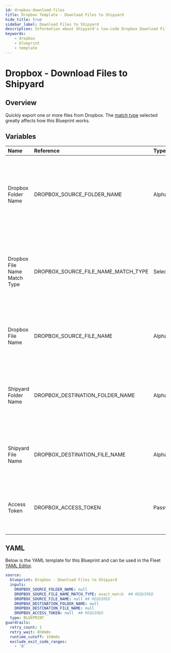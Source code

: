 ```yaml
---
id: dropbox-download-files
title: Dropbox Template - Download Files to Shipyard
hide_title: true
sidebar_label: Download Files to Shipyard
description: Information about Shipyard's low-code Dropbox Download Files to Shipyard blueprint. Quickly export one or more files from your Dropbox account. 
keywords:
    - dropbox
    - blueprint
    - template
---
```


# Dropbox - Download Files to Shipyard

## Overview
Quickly export one or more files from Dropbox. The [match type](https://www.shipyardapp.com/docs/reference/blueprint-library/match-type/) selected greatly affects how this Blueprint works.

## Variables

| Name | Reference | Type | Required | Default | Options | Description |
|:-----|:----------|:-----|:---------|:--------|:--------|:------------|
| Dropbox Folder Name | DROPBOX_SOURCE_FOLDER_NAME  | Alphanumeric |:heavy_minus_sign: | - | - | Name of the folder where the file is stored in Dropbox. Leaving blank will look for the file in the root directory of Dropbox. |
| Dropbox File Name Match Type | DROPBOX_SOURCE_FILE_NAME_MATCH_TYPE  | Select |:white_check_mark: | `exact_match` | Exact Match: `exact_match`<br></br><br></br>Regex Match: `regex_match`<br></br><br></br> | Determines if the text in "Dropbox File Name" will look for one file with exact match, or multiple files using regex. |
| Dropbox File Name | DROPBOX_SOURCE_FILE_NAME  | Alphanumeric |:white_check_mark: | - | - | Name of the target file in Dropbox. Can be regex if "Match Type" is set accordingly. |
| Shipyard Folder Name | DROPBOX_DESTINATION_FOLDER_NAME  | Alphanumeric |:heavy_minus_sign: | - | - | Folder where the file(s) should be downloaded. Leaving blank will place the file in the home directory. |
| Shipyard File Name | DROPBOX_DESTINATION_FILE_NAME  | Alphanumeric |:heavy_minus_sign: | - | - | What to name the file(s) being downloaded. If left blank, defaults to the original file name(s). |
| Access Token | DROPBOX_ACCESS_TOKEN  | Password |:white_check_mark: | - | - | Access token, with no expiration, to access your Dropbox files. |


## YAML
Below is the YAML template for this Blueprint and can be used in the Fleet [YAML Editor](../../reference/fleets/yaml-editor.md).
```yaml
source:
  blueprint: Dropbox - Download Files to Shipyard
  inputs:
    DROPBOX_SOURCE_FOLDER_NAME: null
    DROPBOX_SOURCE_FILE_NAME_MATCH_TYPE: exact_match  ## REQUIRED
    DROPBOX_SOURCE_FILE_NAME: null ## REQUIRED
    DROPBOX_DESTINATION_FOLDER_NAME: null
    DROPBOX_DESTINATION_FILE_NAME: null
    DROPBOX_ACCESS_TOKEN: null  ## REQUIRED
  type: BLUEPRINT
guardrails:
  retry_count: 1
  retry_wait: 0h0m0s
  runtime_cutoff: 1h0m0s
  exclude_exit_code_ranges:
    - '0'

```
